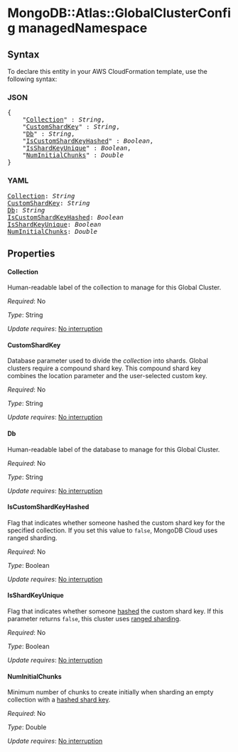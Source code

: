 # MongoDB::Atlas::GlobalClusterConfig managedNamespace

## Syntax

To declare this entity in your AWS CloudFormation template, use the following syntax:

### JSON

<pre>
{
    "<a href="#collection" title="Collection">Collection</a>" : <i>String</i>,
    "<a href="#customshardkey" title="CustomShardKey">CustomShardKey</a>" : <i>String</i>,
    "<a href="#db" title="Db">Db</a>" : <i>String</i>,
    "<a href="#iscustomshardkeyhashed" title="IsCustomShardKeyHashed">IsCustomShardKeyHashed</a>" : <i>Boolean</i>,
    "<a href="#isshardkeyunique" title="IsShardKeyUnique">IsShardKeyUnique</a>" : <i>Boolean</i>,
    "<a href="#numinitialchunks" title="NumInitialChunks">NumInitialChunks</a>" : <i>Double</i>
}
</pre>

### YAML

<pre>
<a href="#collection" title="Collection">Collection</a>: <i>String</i>
<a href="#customshardkey" title="CustomShardKey">CustomShardKey</a>: <i>String</i>
<a href="#db" title="Db">Db</a>: <i>String</i>
<a href="#iscustomshardkeyhashed" title="IsCustomShardKeyHashed">IsCustomShardKeyHashed</a>: <i>Boolean</i>
<a href="#isshardkeyunique" title="IsShardKeyUnique">IsShardKeyUnique</a>: <i>Boolean</i>
<a href="#numinitialchunks" title="NumInitialChunks">NumInitialChunks</a>: <i>Double</i>
</pre>

## Properties

#### Collection

Human-readable label of the collection to manage for this Global Cluster.

_Required_: No

_Type_: String

_Update requires_: [No interruption](https://docs.aws.amazon.com/AWSCloudFormation/latest/UserGuide/using-cfn-updating-stacks-update-behaviors.html#update-no-interrupt)

#### CustomShardKey

Database parameter used to divide the *collection* into shards. Global clusters require a compound shard key. This compound shard key combines the location parameter and the user-selected custom key.

_Required_: No

_Type_: String

_Update requires_: [No interruption](https://docs.aws.amazon.com/AWSCloudFormation/latest/UserGuide/using-cfn-updating-stacks-update-behaviors.html#update-no-interrupt)

#### Db

Human-readable label of the database to manage for this Global Cluster.

_Required_: No

_Type_: String

_Update requires_: [No interruption](https://docs.aws.amazon.com/AWSCloudFormation/latest/UserGuide/using-cfn-updating-stacks-update-behaviors.html#update-no-interrupt)

#### IsCustomShardKeyHashed

Flag that indicates whether someone hashed the custom shard key for the specified collection. If you set this value to `false`, MongoDB Cloud uses ranged sharding.

_Required_: No

_Type_: Boolean

_Update requires_: [No interruption](https://docs.aws.amazon.com/AWSCloudFormation/latest/UserGuide/using-cfn-updating-stacks-update-behaviors.html#update-no-interrupt)

#### IsShardKeyUnique

Flag that indicates whether someone [hashed](https://www.mongodb.com/docs/manual/reference/method/sh.shardCollection/#hashed-shard-keys) the custom shard key. If this parameter returns `false`, this cluster uses [ranged sharding](https://www.mongodb.com/docs/manual/core/ranged-sharding/).

_Required_: No

_Type_: Boolean

_Update requires_: [No interruption](https://docs.aws.amazon.com/AWSCloudFormation/latest/UserGuide/using-cfn-updating-stacks-update-behaviors.html#update-no-interrupt)

#### NumInitialChunks

Minimum number of chunks to create initially when sharding an empty collection with a [hashed shard key](https://www.mongodb.com/docs/manual/core/hashed-sharding/).

_Required_: No

_Type_: Double

_Update requires_: [No interruption](https://docs.aws.amazon.com/AWSCloudFormation/latest/UserGuide/using-cfn-updating-stacks-update-behaviors.html#update-no-interrupt)

